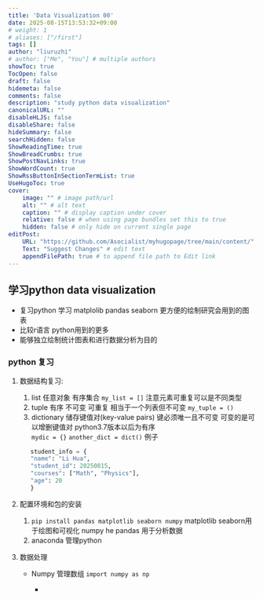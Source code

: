 ```yaml
---
title: 'Data Visualization 00'
date: 2025-08-15T13:53:32+09:00
# weight: 1
# aliases: ["/first"]
tags: []
author: "liuruzhi"
# author: ["Me", "You"] # multiple authors
showToc: true
TocOpen: false
draft: false
hidemeta: false
comments: false
description: "study python data visualization"
canonicalURL: ""
disableHLJS: false
disableShare: false
hideSummary: false
searchHidden: false
ShowReadingTime: true
ShowBreadCrumbs: true
ShowPostNavLinks: true
ShowWordCount: true
ShowRssButtonInSectionTermList: true
UseHugoToc: true
cover:
    image: "" # image path/url
    alt: "" # alt text
    caption: "" # display caption under cover
    relative: false # when using page bundles set this to true
    hidden: false # only hide on current single page
editPost:
    URL: "https://github.com/Asocialist/myhugopage/tree/main/content/"
    Text: "Suggest Changes" # edit text
    appendFilePath: true # to append file path to Edit link
---
```


## 学习python data visualization

- 复习python 学习 matplolib pandas seaborn 更方便的绘制研究会用到的图表
- 比较r语言 python用到的更多
- 能够独立绘制统计图表和进行数据分析为目的

### python 复习

1. 数据结构复习:
   1. list 任意对象 有序集合 `my_list = []` 注意元素可重复可以是不同类型
   2. tuple 有序 不可变 可重复 相当于一个列表但不可变 `my_tuple = ()`
   3. dictionary 储存键值对(key-value pairs) 键必须唯一且不可变 可变的是可以增删键值对 python3.7版本以后为有序  
     `mydic = {}` `another_dict = dict()`
     例子

     ``` python
        student_info = {
        "name": "Li Hua",
        "student_id": 20250815,
        "courses": ["Math", "Physics"],
        "age": 20
        }
     ```

1. 配置环境和包的安装
   1. `pip install pandas matplotlib seaborn numpy` matplotlib seaborn用于绘图和可视化  numpy he pandas 用于分析数据
   1. anaconda 管理python

1. 数据处理
   - Numpy 管理数组 `import numpy as np`

     -  
